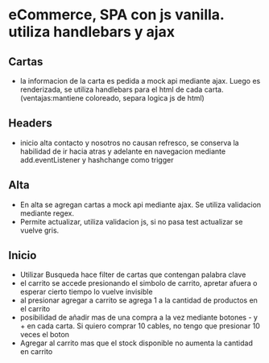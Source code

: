 # eCommerce, SPA con js vanilla. utiliza handlebars y ajax

## Cartas
 - la informacion de la carta es pedida a mock api mediante ajax. Luego es renderizada, se utiliza handlebars para el html de cada carta. (ventajas:mantiene coloreado, separa logica js de html)

## Headers
 - inicio alta contacto y nosotros no causan refresco, se conserva la habilidad de ir hacia atras y adelante en navegacion mediante add.eventListener y hashchange como trigger

## Alta

- En alta se agregan cartas a mock api mediante ajax. Se utiliza validacion mediante regex.  
- Permite actualizar, utiliza validacion js, si no pasa test actualizar se vuelve gris.

## Inicio
- Utilizar Busqueda hace filter de cartas que contengan palabra clave
- el carrito se accede presionando el simbolo de carrito, apretar afuera o esperar cierto tiempo lo vuelve invisible
- al presionar agregar a carrito se agrega 1 a la cantidad de productos en el carrito
- posibilidad de añadir mas de una compra a la vez mediante botones - y + en cada carta. Si quiero comprar 10 cables, no tengo que presionar 10 veces el boton 
- Agregar al carrito mas que el stock disponible no aumenta la cantidad en carrito

 
 


